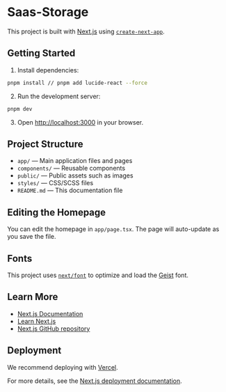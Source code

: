 # Saas-Storage

This project is built with [Next.js](https://nextjs.org) using [`create-next-app`](https://nextjs.org/docs/app/api-reference/cli/create-next-app).

## Getting Started

1. Install dependencies:

```bash
pnpm install // pnpm add lucide-react --force
```

2. Run the development server:

```bash
pnpm dev
```

3. Open [http://localhost:3000](http://localhost:3000) in your browser.

## Project Structure

- `app/` — Main application files and pages
- `components/` — Reusable components
- `public/` — Public assets such as images
- `styles/` — CSS/SCSS files
- `README.md` — This documentation file

## Editing the Homepage

You can edit the homepage in `app/page.tsx`. The page will auto-update as you save the file.

## Fonts

This project uses [`next/font`](https://nextjs.org/docs/app/building-your-application/optimizing/fonts) to optimize and load the [Geist](https://vercel.com/font) font.

## Learn More

- [Next.js Documentation](https://nextjs.org/docs)
- [Learn Next.js](https://nextjs.org/learn)
- [Next.js GitHub repository](https://github.com/vercel/next.js)

## Deployment

We recommend deploying with [Vercel](https://vercel.com/new?utm_medium=default-template&filter=next.js&utm_source=create-next-app&utm_campaign=create-next-app-readme).

For more details, see the [Next.js deployment documentation](https://nextjs.org/docs/app/building-your-application/deploying).
